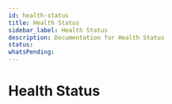 ```yaml
---
id: health-status
title: Health Status
sidebar_label: Health Status
description: Documentation for Health Status
status: 
whatsPending: 
---
```


# Health Status

